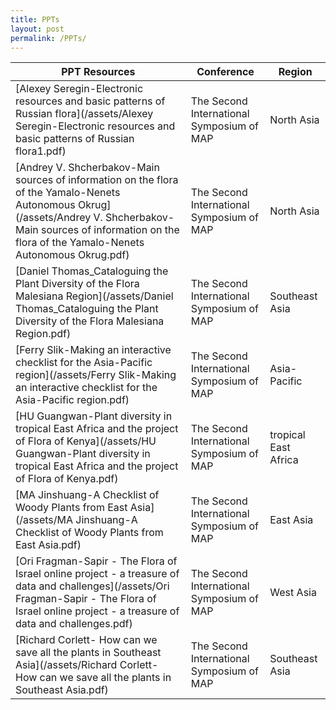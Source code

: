 ```yaml
---
title: PPTs
layout: post
permalink: /PPTs/
---
```


|PPT Resources|Conference|Region|
|---|---|---|
|[Alexey Seregin-Electronic resources and basic patterns of Russian flora](/assets/Alexey Seregin-Electronic resources and basic patterns of Russian flora1.pdf)|The Second International Symposium of MAP|North Asia|
|[Andrey V. Shcherbakov-Main sources of information on the flora of the Yamalo-Nenets Autonomous Okrug](/assets/Andrey V. Shcherbakov-Main sources of information on the flora of the Yamalo-Nenets Autonomous Okrug.pdf)|The Second International Symposium of MAP|North Asia|
|[Daniel Thomas_Cataloguing the Plant Diversity of the Flora Malesiana Region](/assets/Daniel Thomas_Cataloguing the Plant Diversity of the Flora Malesiana Region.pdf)|The Second International Symposium of MAP|Southeast Asia|
|[Ferry Slik-Making an interactive checklist for the Asia-Pacific region](/assets/Ferry Slik-Making an interactive checklist for the Asia-Pacific region.pdf) |The Second International Symposium of MAP|Asia-Pacific|
|[HU Guangwan-Plant diversity in tropical East Africa and the project of Flora of Kenya](/assets/HU Guangwan-Plant diversity in tropical East Africa and the project of Flora of Kenya.pdf)|The Second International Symposium of MAP| tropical East Africa|
|[MA Jinshuang-A Checklist of Woody Plants from East Asia](/assets/MA Jinshuang-A Checklist of Woody Plants from East Asia.pdf)|The Second International Symposium of MAP|East Asia|
|[Ori Fragman-Sapir - The Flora of Israel online project - a treasure of data and challenges](/assets/Ori Fragman-Sapir - The Flora of Israel online project - a treasure of data and challenges.pdf)|The Second International Symposium of MAP|West Asia|
|[Richard Corlett- How can we save all the plants in Southeast Asia](/assets/Richard Corlett- How can we save all the plants in Southeast Asia.pdf)|The Second International Symposium of MAP|Southeast Asia|

